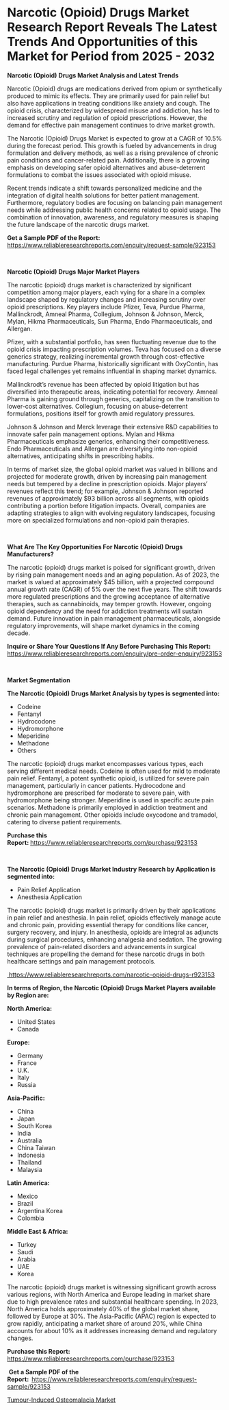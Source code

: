 <p><h1>Narcotic (Opioid) Drugs Market Research Report Reveals The Latest Trends And Opportunities of this Market for Period from 2025 - 2032</h1></p><p><strong>Narcotic (Opioid) Drugs Market Analysis and Latest Trends</strong></p>
<p><p>Narcotic (Opioid) drugs are medications derived from opium or synthetically produced to mimic its effects. They are primarily used for pain relief but also have applications in treating conditions like anxiety and cough. The opioid crisis, characterized by widespread misuse and addiction, has led to increased scrutiny and regulation of opioid prescriptions. However, the demand for effective pain management continues to drive market growth.</p><p>The Narcotic (Opioid) Drugs Market is expected to grow at a CAGR of 10.5% during the forecast period. This growth is fueled by advancements in drug formulation and delivery methods, as well as a rising prevalence of chronic pain conditions and cancer-related pain. Additionally, there is a growing emphasis on developing safer opioid alternatives and abuse-deterrent formulations to combat the issues associated with opioid misuse.</p><p>Recent trends indicate a shift towards personalized medicine and the integration of digital health solutions for better patient management. Furthermore, regulatory bodies are focusing on balancing pain management needs while addressing public health concerns related to opioid usage. The combination of innovation, awareness, and regulatory measures is shaping the future landscape of the narcotic drugs market.</p></p>
<p><strong>Get a Sample PDF of the Report:&nbsp;</strong> <a href="https://www.reliableresearchreports.com/enquiry/request-sample/923153?utm_campaign=2737&utm_medium=2&utm_source=Github&utm_content=ia&utm_term=08032025&utm_id=narcotic-opioid-drugs">https://www.reliableresearchreports.com/enquiry/request-sample/923153</a></p>
<p>&nbsp;</p>
<p><strong>Narcotic (Opioid) Drugs Major Market Players</strong></p>
<p><p>The narcotic (opioid) drugs market is characterized by significant competition among major players, each vying for a share in a complex landscape shaped by regulatory changes and increasing scrutiny over opioid prescriptions. Key players include Pfizer, Teva, Purdue Pharma, Mallinckrodt, Amneal Pharma, Collegium, Johnson & Johnson, Merck, Mylan, Hikma Pharmaceuticals, Sun Pharma, Endo Pharmaceuticals, and Allergan.</p><p>Pfizer, with a substantial portfolio, has seen fluctuating revenue due to the opioid crisis impacting prescription volumes. Teva has focused on a diverse generics strategy, realizing incremental growth through cost-effective manufacturing. Purdue Pharma, historically significant with OxyContin, has faced legal challenges yet remains influential in shaping market dynamics. </p><p>Mallinckrodt’s revenue has been affected by opioid litigation but has diversified into therapeutic areas, indicating potential for recovery. Amneal Pharma is gaining ground through generics, capitalizing on the transition to lower-cost alternatives. Collegium, focusing on abuse-deterrent formulations, positions itself for growth amid regulatory pressures.</p><p>Johnson & Johnson and Merck leverage their extensive R&D capabilities to innovate safer pain management options. Mylan and Hikma Pharmaceuticals emphasize generics, enhancing their competitiveness. Endo Pharmaceuticals and Allergan are diversifying into non-opioid alternatives, anticipating shifts in prescribing habits.</p><p>In terms of market size, the global opioid market was valued in billions and projected for moderate growth, driven by increasing pain management needs but tempered by a decline in prescription opioids. Major players’ revenues reflect this trend; for example, Johnson & Johnson reported revenues of approximately $93 billion across all segments, with opioids contributing a portion before litigation impacts. Overall, companies are adapting strategies to align with evolving regulatory landscapes, focusing more on specialized formulations and non-opioid pain therapies.</p></p>
<p>&nbsp;</p>
<p><strong>What Are The Key Opportunities For Narcotic (Opioid) Drugs Manufacturers?</strong></p>
<p><p>The narcotic (opioid) drugs market is poised for significant growth, driven by rising pain management needs and an aging population. As of 2023, the market is valued at approximately $45 billion, with a projected compound annual growth rate (CAGR) of 5% over the next five years. The shift towards more regulated prescriptions and the growing acceptance of alternative therapies, such as cannabinoids, may temper growth. However, ongoing opioid dependency and the need for addiction treatments will sustain demand. Future innovation in pain management pharmaceuticals, alongside regulatory improvements, will shape market dynamics in the coming decade.</p></p>
<p><strong>Inquire or Share Your Questions If Any Before Purchasing This Report:</strong> <a href="https://www.reliableresearchreports.com/enquiry/pre-order-enquiry/923153?utm_campaign=2737&utm_medium=2&utm_source=Github&utm_content=ia&utm_term=08032025&utm_id=narcotic-opioid-drugs">https://www.reliableresearchreports.com/enquiry/pre-order-enquiry/923153</a></p>
<p>&nbsp;</p>
<p><strong>Market Segmentation</strong></p>
<p><strong>The Narcotic (Opioid) Drugs Market Analysis by types is segmented into:</strong></p>
<p><ul><li>Codeine</li><li>Fentanyl</li><li>Hydrocodone</li><li>Hydromorphone</li><li>Meperidine</li><li>Methadone</li><li>Others</li></ul></p>
<p><p>The narcotic (opioid) drugs market encompasses various types, each serving different medical needs. Codeine is often used for mild to moderate pain relief. Fentanyl, a potent synthetic opioid, is utilized for severe pain management, particularly in cancer patients. Hydrocodone and hydromorphone are prescribed for moderate to severe pain, with hydromorphone being stronger. Meperidine is used in specific acute pain scenarios. Methadone is primarily employed in addiction treatment and chronic pain management. Other opioids include oxycodone and tramadol, catering to diverse patient requirements.</p></p>
<p><strong>Purchase this Report:&nbsp;</strong><a href="https://www.reliableresearchreports.com/purchase/923153?utm_campaign=2737&utm_medium=2&utm_source=Github&utm_content=ia&utm_term=08032025&utm_id=narcotic-opioid-drugs">https://www.reliableresearchreports.com/purchase/923153</a></p>
<p>&nbsp;</p>
<p><strong>The Narcotic (Opioid) Drugs Market Industry Research by Application is segmented into:</strong></p>
<p><ul><li>Pain Relief Application</li><li>Anesthesia Application</li></ul></p>
<p><p>The narcotic (opioid) drugs market is primarily driven by their applications in pain relief and anesthesia. In pain relief, opioids effectively manage acute and chronic pain, providing essential therapy for conditions like cancer, surgery recovery, and injury. In anesthesia, opioids are integral as adjuncts during surgical procedures, enhancing analgesia and sedation. The growing prevalence of pain-related disorders and advancements in surgical techniques are propelling the demand for these narcotic drugs in both healthcare settings and pain management protocols.</p></p>
<p><a href="https://www.reliableresearchreports.com/narcotic-opioid-drugs-r923153?utm_campaign=2737&utm_medium=2&utm_source=Github&utm_content=ia&utm_term=08032025&utm_id=narcotic-opioid-drugs">&nbsp;https://www.reliableresearchreports.com/narcotic-opioid-drugs-r923153</a></p>
<p><strong>In terms of Region, the Narcotic (Opioid) Drugs Market Players available by Region are:</strong></p>
<p>
    <p> <strong> North America: </strong>
        <ul>
            <li>United States</li>
            <li>Canada</li>
        </ul>
        </p> 
    <p> <strong> Europe: </strong>
        <ul>
            <li>Germany</li>
            <li>France</li>
            <li>U.K.</li>
            <li>Italy</li>
            <li>Russia</li>
        </ul>
        </p> 
    <p> <strong> Asia-Pacific: </strong>
        <ul>
            <li>China</li>
            <li>Japan</li>
            <li>South Korea</li>
            <li>India</li>
            <li>Australia</li>
            <li>China Taiwan</li>
            <li>Indonesia</li>
            <li>Thailand</li>
            <li>Malaysia</li>
        </ul>
        </p> 
    <p> <strong> Latin America: </strong>
        <ul>
            <li>Mexico</li>
            <li>Brazil</li>
            <li>Argentina Korea</li>
            <li>Colombia</li>
        </ul>
        </p> 
    <p> <strong> Middle East & Africa: </strong>
        <ul>
            <li>Turkey</li>
            <li>Saudi</li>
            <li>Arabia</li>
            <li>UAE</li>
            <li>Korea</li>
        </ul>
    </p>
    </p>
<p><p>The narcotic (opioid) drugs market is witnessing significant growth across various regions, with North America and Europe leading in market share due to high prevalence rates and substantial healthcare spending. In 2023, North America holds approximately 40% of the global market share, followed by Europe at 30%. The Asia-Pacific (APAC) region is expected to grow rapidly, anticipating a market share of around 20%, while China accounts for about 10% as it addresses increasing demand and regulatory changes.</p></p>
<p><strong>Purchase this Report: </strong><a href="https://www.reliableresearchreports.com/purchase/923153?utm_campaign=2737&utm_medium=2&utm_source=Github&utm_content=ia&utm_term=08032025&utm_id=narcotic-opioid-drugs">https://www.reliableresearchreports.com/purchase/923153</a></p>
<p>&nbsp;<strong>Get a Sample PDF of the Report:&nbsp;&nbsp;</strong><a href="https://www.reliableresearchreports.com/enquiry/request-sample/923153?utm_campaign=2737&utm_medium=2&utm_source=Github&utm_content=ia&utm_term=08032025&utm_id=narcotic-opioid-drugs">https://www.reliableresearchreports.com/enquiry/request-sample/923153</a></p>
<p><strong></strong></p>
<p><p><a href="https://github.com/vitrilaoire/Market-Research-Report-List-1/blob/main/tumour-induced-osteomalacia-market.md?utm_campaign=2737&utm_medium=2&utm_source=Github&utm_content=ia&utm_term=08032025&utm_id=narcotic-opioid-drugs">Tumour-Induced Osteomalacia Market</a></p></p>